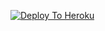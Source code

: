 [![Deploy To Heroku](https://www.herokucdn.com/deploy/button.svg)](https://heroku.com/deploy?template=https://github.com/Jeenger/txt_leech)
